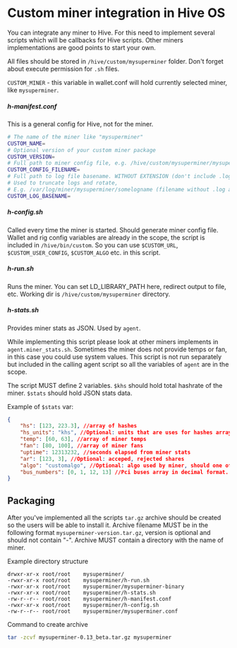 # Custom miner integration in Hive OS

You can integrate any miner to Hive. 
For this need to implement several scripts which will be callbacks for Hive scripts. 
Other miners implementations are good points to start your own.

All files should be stored in `/hive/custom/mysuperminer` folder. Don't forget about execute permission for `.sh` files.

`CUSTOM_MINER` - this variable in wallet.conf will hold currently selected miner, like `mysuperminer`. 

##### h-manifest.conf
This is a general config for Hive, not for the miner.
```bash
# The name of the miner like "mysuperminer" 
CUSTOM_NAME=
# Optional version of your custom miner package
CUSTOM_VERSION=
# Full path to miner config file, e.g. /hive/custom/mysuperminer/mysuperminer.json
CUSTOM_CONFIG_FILENAME=
# Full path to log file basename. WITHOUT EXTENSION (don't include .log at the end)
# Used to truncate logs and rotate,
# E.g. /var/log/miner/mysuperminer/somelogname (filename without .log at the end)
CUSTOM_LOG_BASENAME=
```  

##### h-config.sh
Called every time the miner is started. Should generate miner config file.
Wallet and rig config variables are already in the scope, the script is included in `/hive/bin/custom`.
So you can use `$CUSTOM_URL`, `$CUSTOM_USER_CONFIG`, `$CUSTOM_ALGO` etc. in this script.


##### h-run.sh
Runs the miner. 
You can set LD_LIBRARY_PATH here, redirect output to file, etc. 
Working dir is `/hive/custom/mysuperminer` directory.


##### h-stats.sh
Provides miner stats as JSON. Used by `agent`.

While implementing this script please look at other miners implements in `agent.miner_stats.sh`.
Sometimes the miner does not provide temps or fan,  in this case you could use system values.
This script is not run separately but included in the calling agent script 
so all the variables of `agent` are in the scope.
 
The script MUST define 2 variables.
`$khs` should hold total hashrate of the miner. 
`$stats` should hold JSON stats data.

Example of `$stats` var:
```json
{ 
	"hs": [123, 223.3], //array of hashes
	"hs_units": "khs", //Optional: units that are uses for hashes array, "hs", "khs", "mhs", ... Default "khs".   
	"temp": [60, 63], //array of miner temps
	"fan": [80, 100], //array of miner fans
	"uptime": 12313232, //seconds elapsed from miner stats
	"ar": [123, 3], //Optional: acceped, rejected shares 
	"algo": "customalgo", //Optional: algo used by miner, should one of the exiting in Hive
	"bus_numbers": [0, 1, 12, 13] //Pci buses array in decimal format. E.g. 0a:00.0 is 10
}
```



## Packaging 
After you've implemented all the scripts `tar.gz` archive should be created so the users will be able to install it.
Archive filename MUST be in the following format `mysuperminer-version.tar.gz`, version is optional and should not contain "-".
Archive MUST contain a directory with the name of miner.

Example directory structure
```
drwxr-xr-x root/root    mysuperminer/
-rwxr-xr-x root/root    mysuperminer/h-run.sh
-rwxr-xr-x root/root    mysuperminer/mysuperminer-binary
-rwxr-xr-x root/root    mysuperminer/h-stats.sh
-rw-r--r-- root/root    mysuperminer/h-manifest.conf
-rwxr-xr-x root/root    mysuperminer/h-config.sh
-rw-r--r-- root/root    mysuperminer/mysuperminer.conf
``` 

Command to create archive
```bash
tar -zcvf mysuperminer-0.13_beta.tar.gz mysuperminer
```
